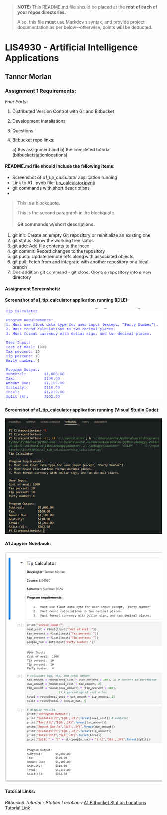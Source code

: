> **NOTE:** This README.md file should be placed at the **root of each of your repos directories.**
>
>Also, this file **must** use Markdown syntax, and provide project documentation as per below--otherwise, points **will** be deducted.
>

# LIS4930 - Artificial Intelligence Applications

## Tanner Morlan

### Assignment 1 Requirements:

*Four Parts:*

1. Distributed Version Control with Git and Bitbucket
2. Development Installations
3. Questions
4. Bitbucket repo links:

    a) this assignment and
    b) the completed tutorial (bitbucketstationlocations)

#### README.md file should include the following items:

* Screenshot of *a1_tip_calculator* application running
* Link to A1 .ipynb file: [tip_calculator.ipynb](a1_tip_calculator/tip_calculator.ipynb "A1 Jupyter Notebook")
* git commands with short descriptions
* 

> This is a blockquote.
> 
> This is the second paragraph in the blockquote.
>
> #### Git commands w/short descriptions:

1. git init: Create an empty Git repository or reinitialize an existing one
2. git status: Show the working tree status
3. git add: Add file contents to the index
4. git commit: Record changes to the repository
5. git push: Update remote refs along with associated objects
6. git pull: Fetch from and integrate with another repository or a local branch
7. One addition git command - git clone: Clone a repository into a new directory

#### Assignment Screenshots:

#### Screenshot of a1_tip_calculator application running (IDLE):

![Python Installation Screenshot IDLE](img/a1_tip_calculator_idle.png "A1 IDLE Screenshot")


#### Screenshot of a1_tip_calculator application running (Visual Studio Code):
![Python Installation Screenshot VS Code](img/a1_tip_calculator_vs_code.png "A1 VS Code Screenshot")

#### A1 Jupyter Notebook:
![tip_calculator.ipynb](img/a1_jupyter_notebook.png "A1 Jupyter Notebook")


#### Tutorial Links:

*Bitbucket Tutorial - Station Locations:*
[A1 Bitbucket Station Locations Tutorial Link](https://bitbucket.org/tannerworkspace/bitbucketstationlocations/src/main/ "Bitbucket Station Locations")

